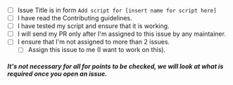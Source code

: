 
- [ ] Issue Title is in form `Add script for [insert name for script here]`
- [ ] I have read the Contributing guidelines.
- [ ] I have tested my script and ensure that it is working.
- [ ] I will send my PR only after I'm assigned to this issue by any maintainer.
- [ ] I ensure that I'm not assigned to more than 2 issues.
	- [ ] Assign this issue to me (I want to work on this).

##### It's not necessary for all for points to be checked, we will look at what is required once you open an issue.


